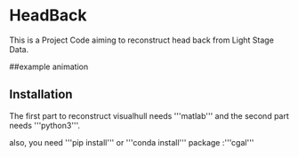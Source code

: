 # HeadBack
This is a Project Code aiming to reconstruct head back from Light Stage Data.

##example animation

## Installation

The first part to reconstruct visualhull needs '''matlab''' and the second part needs '''python3'''.

also, you need '''pip install''' or '''conda install''' package :'''cgal'''



